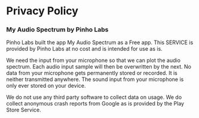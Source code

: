 # Privacy Policy

### My Audio Spectrum by Pinho Labs

Pinho Labs built the app My Audio Spectrum as a Free app. This SERVICE is provided by Pinho Labs at no cost and is intended for use as is.

We need the input from your microphone so that we can plot the audio spectrum. Each audio input sample will then be overwritten by the next. No data from your microphone gets permanently stored or recorded. It is neither transmitted anywhere. The sound input from your microphone is only ever stored on your device.

We do not use any third party software to collect data on usage. We do collect anonymous crash reports from Google as is provided by the Play Store Service.
